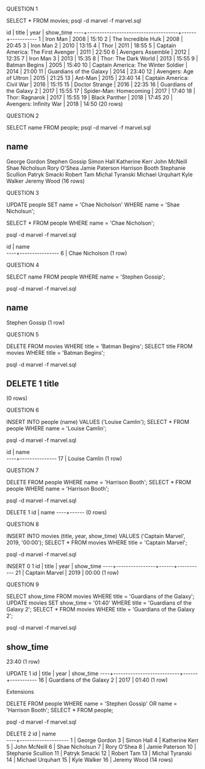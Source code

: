 
QUESTION 1

 SELECT * FROM movies;
 psql -d marvel -f marvel.sql

  id |                title                | year | show_time
 ----+-------------------------------------+------+-----------
   1 | Iron Man                            | 2008 | 15:10
   2 | The Incredible Hulk                 | 2008 | 20:45
   3 | Iron Man 2                          | 2010 | 13:15
   4 | Thor                                | 2011 | 18:55
   5 | Captain America: The First Avenger  | 2011 | 22:50
   6 | Avengers Assemble                   | 2012 | 12:35
   7 | Iron Man 3                          | 2013 | 15:35
   8 | Thor: The Dark World                | 2013 | 15:55
   9 | Batman Begins                       | 2005 | 15:40
  10 | Captain America: The Winter Soldier | 2014 | 21:00
  11 | Guardians of the Galaxy             | 2014 | 23:40
  12 | Avengers: Age of Ultron             | 2015 | 21:25
  13 | Ant-Man                             | 2015 | 23:40
  14 | Captain America: Civil War          | 2016 | 15:15
  15 | Doctor Strange                      | 2016 | 22:35
  16 | Guardians of the Galaxy 2           | 2017 | 15:55
  17 | Spider-Man: Homecoming              | 2017 | 17:40
  18 | Thor: Ragnarok                      | 2017 | 15:55
  19 | Black Panther                       | 2018 | 17:45
  20 | Avengers: Infinity War              | 2018 | 14:50
 (20 rows)

 QUESTION 2

 SELECT name FROM people;
 psql -d marvel -f marvel.sql

 name        
--------------------
George Gordon
Stephen Gossip
Simon Hall
Katherine Kerr
John McNeill
Shae Nicholsun
Rory O'Shea
Jamie Paterson
Harrison Booth
Stephanie Scullion
Patryk Smacki
Robert Tam
Michal Tyranski
Michael Urquhart
Kyle Walker
Jeremy Wood
(16 rows)

QUESTION 3

UPDATE people SET name = 'Chae Nicholson' WHERE name = 'Shae Nicholsun';

SELECT * FROM people WHERE name = 'Chae Nicholson';

psql -d marvel -f marvel.sql

id |      name      
----+----------------
  6 | Chae Nicholson
(1 row)

QUESTION 4

SELECT name FROM people WHERE name = 'Stephen Gossip';

psql -d marvel -f marvel.sql

name      
----------------
Stephen Gossip
(1 row)

QUESTION 5

DELETE FROM movies WHERE title = 'Batman Begins';
SELECT title FROM movies WHERE title = 'Batman Begins';

psql -d marvel -f marvel.sql

DELETE 1
 title
-------
(0 rows)

QUESTION 6

INSERT INTO people (name) VALUES ('Louise Camlin');
SELECT * FROM people WHERE name = 'Louise Camlin';

psql -d marvel -f marvel.sql

id |     name      
----+---------------
 17 | Louise Camlin
(1 row)

QUESTION 7

DELETE FROM people WHERE name = 'Harrison Booth';
SELECT * FROM people WHERE name = 'Harrison Booth';

psql -d marvel -f marvel.sql

DELETE 1
 id | name
----+------
(0 rows)

QUESTION 8

INSERT INTO movies (title, year, show_time) VALUES ('Captain Marvel', 2019, '00:00');
SELECT * FROM movies WHERE title = 'Captain Marvel';

psql -d marvel -f marvel.sql

INSERT 0 1
 id |     title      | year | show_time
----+----------------+------+-----------
 21 | Captain Marvel | 2019 | 00:00
(1 row)

QUESTION 9

SELECT show_time FROM movies WHERE title = 'Guardians of the Galaxy';
UPDATE movies SET show_time = '01:40' WHERE title = 'Guardians of the Galaxy 2';
SELECT * FROM movies WHERE title = 'Guardians of the Galaxy 2';

psql -d marvel -f marvel.sql

show_time
-----------
 23:40
(1 row)

UPDATE 1
 id |           title           | year | show_time
----+---------------------------+------+-----------
 16 | Guardians of the Galaxy 2 | 2017 | 01:40
(1 row)

Extensions

DELETE FROM people WHERE name = 'Stephen Gossip' OR name = 'Harrison Booth';
SELECT * FROM people;

psql -d marvel -f marvel.sql

DELETE 2
 id |        name        
----+--------------------
  1 | George Gordon
  3 | Simon Hall
  4 | Katherine Kerr
  5 | John McNeill
  6 | Shae Nicholsun
  7 | Rory O'Shea
  8 | Jamie Paterson
 10 | Stephanie Scullion
 11 | Patryk Smacki
 12 | Robert Tam
 13 | Michal Tyranski
 14 | Michael Urquhart
 15 | Kyle Walker
 16 | Jeremy Wood
(14 rows)
